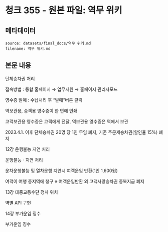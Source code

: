 # 청크 355 - 원본 파일: 역무 위키

## 메타데이터

```
source: datasets/final_docs/역무 위키.md
filename: 역무 위키.md
```

## 본문 내용

단체승차권 처리

접속방법 : 통합 홈페이지 → 업무지원 → 홈페이지 관리자모드

영수증 발매 : 수납처리 후 “발매”버튼 클릭

역보관용, 승객용 영수증이 한 면에 인쇄

고객보관용 영수증은 고객에게 전달, 역보관용 영수증은 역에서 보관

2023.4.1. 이후 단체승차권 20명 당 1인 무임 폐지, 기존 주문제승차권(할인율 15%) 폐지

12강 운행불능 지연 처리

운행불능ㆍ지연 처리

운차운행불능 및 열차운행 지연시 여객운임 반환(1인 1,600원)

여객이 여행 중지역에 청구 ※ 여객운임반환 외 고객사랑승차권 중복지급 폐지

13강 대중교통수단 정차 위치

역별 API 구현

14강 부가운임 징수

부가운임 징수